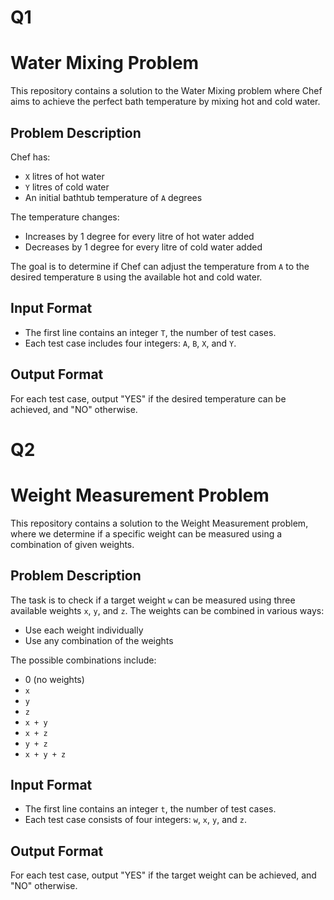 # Q1
# Water Mixing Problem

This repository contains a solution to the Water Mixing problem where Chef aims to achieve the perfect bath temperature by mixing hot and cold water.

## Problem Description

Chef has:
- `X` litres of hot water
- `Y` litres of cold water
- An initial bathtub temperature of `A` degrees

The temperature changes:
- Increases by 1 degree for every litre of hot water added
- Decreases by 1 degree for every litre of cold water added

The goal is to determine if Chef can adjust the temperature from `A` to the desired temperature `B` using the available hot and cold water.

## Input Format

- The first line contains an integer `T`, the number of test cases.
- Each test case includes four integers: `A`, `B`, `X`, and `Y`.

## Output Format

For each test case, output "YES" if the desired temperature can be achieved, and "NO" otherwise.

# Q2
# Weight Measurement Problem

This repository contains a solution to the Weight Measurement problem, where we determine if a specific weight can be measured using a combination of given weights.

## Problem Description

The task is to check if a target weight `w` can be measured using three available weights `x`, `y`, and `z`. The weights can be combined in various ways:

- Use each weight individually
- Use any combination of the weights

The possible combinations include:
- 0 (no weights)
- `x`
- `y`
- `z`
- `x + y`
- `x + z`
- `y + z`
- `x + y + z`

## Input Format

- The first line contains an integer `t`, the number of test cases.
- Each test case consists of four integers: `w`, `x`, `y`, and `z`.

## Output Format

For each test case, output "YES" if the target weight can be achieved, and "NO" otherwise.


